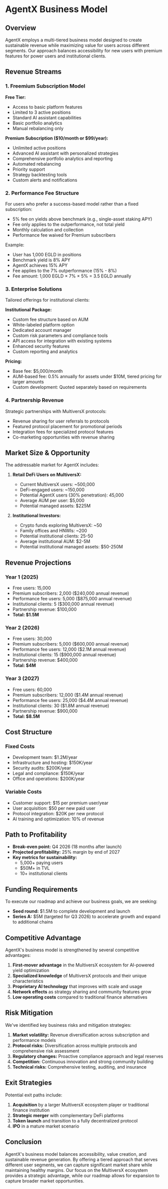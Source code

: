 # AgentX Business Model

## Overview

AgentX employs a multi-tiered business model designed to create sustainable revenue while maximizing value for users across different segments. Our approach balances accessibility for new users with premium features for power users and institutional clients.

## Revenue Streams

### 1. Freemium Subscription Model

**Free Tier:**
- Access to basic platform features
- Limited to 3 active positions
- Standard AI assistant capabilities
- Basic portfolio analytics
- Manual rebalancing only

**Premium Subscription ($10/month or $99/year):**
- Unlimited active positions
- Advanced AI assistant with personalized strategies
- Comprehensive portfolio analytics and reporting
- Automated rebalancing
- Priority support
- Strategy backtesting tools
- Custom alerts and notifications

### 2. Performance Fee Structure

For users who prefer a success-based model rather than a fixed subscription:

- 5% fee on yields above benchmark (e.g., single-asset staking APY)
- Fee only applies to the outperformance, not total yield
- Monthly calculation and collection
- Performance fee waived for Premium subscribers

Example:
- User has 1,000 EGLD in positions
- Benchmark yield is 8% APY
- AgentX achieves 15% APY
- Fee applies to the 7% outperformance (15% - 8%)
- Fee amount: 1,000 EGLD × 7% × 5% = 3.5 EGLD annually

### 3. Enterprise Solutions

Tailored offerings for institutional clients:

**Institutional Package:**
- Custom fee structure based on AUM
- White-labeled platform option
- Dedicated account manager
- Custom risk parameters and compliance tools
- API access for integration with existing systems
- Enhanced security features
- Custom reporting and analytics

**Pricing:**
- Base fee: $5,000/month
- AUM-based fee: 0.5% annually for assets under $10M, tiered pricing for larger amounts
- Custom development: Quoted separately based on requirements

### 4. Partnership Revenue

Strategic partnerships with MultiversX protocols:

- Revenue sharing for user referrals to protocols
- Featured protocol placement for promotional periods
- Integration fees for specialized protocol features
- Co-marketing opportunities with revenue sharing

## Market Size & Opportunity

The addressable market for AgentX includes:

1. **Retail DeFi Users on MultiversX:**
   - Current MultiversX users: ~500,000
   - DeFi-engaged users: ~150,000
   - Potential AgentX users (30% penetration): 45,000
   - Average AUM per user: $5,000
   - Potential managed assets: $225M

2. **Institutional Investors:**
   - Crypto funds exploring MultiversX: ~50
   - Family offices and HNWIs: ~200
   - Potential institutional clients: 25-50
   - Average institutional AUM: $2-5M
   - Potential institutional managed assets: $50-250M

## Revenue Projections

### Year 1 (2025)
- Free users: 15,000
- Premium subscribers: 2,000 ($240,000 annual revenue)
- Performance fee users: 5,000 ($875,000 annual revenue)
- Institutional clients: 5 ($300,000 annual revenue)
- Partnership revenue: $100,000
- **Total: $1.5M**

### Year 2 (2026)
- Free users: 30,000
- Premium subscribers: 5,000 ($600,000 annual revenue)
- Performance fee users: 12,000 ($2.1M annual revenue)
- Institutional clients: 15 ($900,000 annual revenue)
- Partnership revenue: $400,000
- **Total: $4M**

### Year 3 (2027)
- Free users: 60,000
- Premium subscribers: 12,000 ($1.4M annual revenue)
- Performance fee users: 25,000 ($4.4M annual revenue)
- Institutional clients: 30 ($1.8M annual revenue)
- Partnership revenue: $900,000
- **Total: $8.5M**

## Cost Structure

### Fixed Costs
- Development team: $1.2M/year
- Infrastructure and hosting: $150K/year
- Security audits: $200K/year
- Legal and compliance: $150K/year
- Office and operations: $200K/year

### Variable Costs
- Customer support: $15 per premium user/year
- User acquisition: $50 per new paid user
- Protocol integration: $20K per new protocol
- AI training and optimization: 10% of revenue

## Path to Profitability

- **Break-even point:** Q4 2026 (18 months after launch)
- **Projected profitability:** 25% margin by end of 2027
- **Key metrics for sustainability:**
  - 5,000+ paying users
  - $50M+ in TVL
  - 10+ institutional clients

## Funding Requirements

To execute our roadmap and achieve our business goals, we are seeking:

- **Seed round:** $1.5M to complete development and launch
- **Series A:** $5M (targeted for Q3 2026) to accelerate growth and expand to additional chains

## Competitive Advantage

AgentX's business model is strengthened by several competitive advantages:

1. **First-mover advantage** in the MultiversX ecosystem for AI-powered yield optimization
2. **Specialized knowledge** of MultiversX protocols and their unique characteristics
3. **Proprietary AI technology** that improves with scale and usage
4. **Network effects** as strategy sharing and community features grow
5. **Low operating costs** compared to traditional finance alternatives

## Risk Mitigation

We've identified key business risks and mitigation strategies:

1. **Market volatility:** Revenue diversification across subscription and performance models
2. **Protocol risks:** Diversification across multiple protocols and comprehensive risk assessment
3. **Regulatory changes:** Proactive compliance approach and legal reserves
4. **Competition:** Continuous innovation and strong community building
5. **Technical risks:** Comprehensive testing, auditing, and insurance

## Exit Strategies

Potential exit paths include:

1. **Acquisition** by a larger MultiversX ecosystem player or traditional finance institution
2. **Strategic merger** with complementary DeFi platforms
3. **Token launch** and transition to a fully decentralized protocol
4. **IPO** in a mature market scenario

## Conclusion

AgentX's business model balances accessibility, value creation, and sustainable revenue generation. By offering a tiered approach that serves different user segments, we can capture significant market share while maintaining healthy margins. Our focus on the MultiversX ecosystem provides a strategic advantage, while our roadmap allows for expansion to capture broader market opportunities.